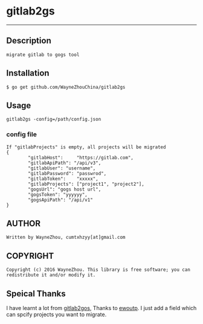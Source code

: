 # gitlab2gs

-----------------

## Description

	migrate gitlab to gogs tool

## Installation

	$ go get github.com/WayneZhouChina/gitlab2gs

## Usage

	gitlab2gs -config=/path/config.json

### config file

	If "gitlabProjects" is empty, all projects will be migrated
	{
			"gitlabHost":     "https://gitlab.com",
			"gitlabApiPath": "/api/v3",
			"gitlabUser": "username",
			"gitlabPassword": "passwrod",
			"gitlabToken":    "xxxxx",
			"gitlabProjects": ["project1", "project2"],
			"gogsUrl": "gogs host url",
			"gogsToken": "yyyyyy",
			"gogsApiPath": "/api/v1"
	}

## AUTHOR

	Written by WayneZhou, cumtxhzyy[at]gmail.com

## COPYRIGHT

	Copyright (c) 2016 WayneZhou. This library is free software; you can redistribute it and/or modify it.

## Speical Thanks

I have learnt a lot from [gitlab2gos](https://github.com/ewoutp/gitlab2gogs), Thanks to [ewoutp](https://github.com/ewoutp). I just add a field which can spcify projects you want to migrate.
